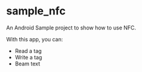 sample_nfc
==========

An Android Sample project to show how to use NFC.

With this app, you can:
- Read a tag
- Write a tag
- Beam text